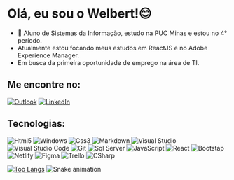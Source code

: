 # Olá, eu sou o Welbert!😊



- 🌱 Aluno de Sistemas da Informação, estudo na PUC Minas e estou no 4° período.
- Atualmente estou focando meus estudos em ReactJS e no Adobe Experience Manager.
- Em busca da primeira oportunidade de emprego na área de TI.

## Me encontre no:
<a href="mailto:welbertjunior@live.com"><img alt="Outlook" src="https://img.shields.io/badge/Microsoft_Outlook-0078D4?style=for-the-badge&logo=microsoft-outlook&logoColor=white" /></a> <a href="https://www.linkedin.com/in/welbert-junior-2458b4167/"><img alt="LinkedIn" src="https://img.shields.io/badge/linkedin-%230077B5.svg?style=for-the-badge&logo=linkedin&logoColor=white"/></a>
  
## Tecnologias:
<img alt="Html5" src="https://img.shields.io/badge/HTML5-E34F26?style=for-the-badge&logo=html5&logoColor=white"/> <img alt="Windows" src="https://img.shields.io/badge/Windows-0078D6?style=for-the-badge&logo=windows&logoColor=white"/> <img alt="Css3" src="https://img.shields.io/badge/CSS3-1572B6?style=for-the-badge&logo=css3&logoColor=white"/> <img alt="Markdown" src="https://img.shields.io/badge/Markdown-000000?style=for-the-badge&logo=markdown&logoColor=white"/> <img alt="Visual Studio" src="https://img.shields.io/badge/Visual%20Studio-5C2D91.svg?style=for-the-badge&logo=visual-studio&logoColor=white"/> <img alt="Visual Studio Code" src="https://img.shields.io/badge/VS Code-0078d7.svg?style=for-the-badge&logo=visual-studio-code&logoColor=white"/> <img alt="Git" src="https://img.shields.io/badge/git-%23F05033.svg?style=for-the-badge&logo=git&logoColor=white"/> <img alt="Sql Server" src="https://img.shields.io/badge/Microsoft%20SQL%20Server-CC2927?style=for-the-badge&logo=microsoft%20sql%20server&logoColor=white"/> <img alt="JavaScript" src="https://img.shields.io/badge/JavaScript-323330?style=for-the-badge&logo=javascript&logoColor=F7DF1E"/>  <img alt="React" src="https://img.shields.io/badge/React-20232A?style=for-the-badge&logo=react&logoColor=61DAFB"/> <img alt="Bootstap" src="https://img.shields.io/badge/Bootstrap-563D7C?style=for-the-badge&logo=bootstrap&logoColor=white"/> <img alt="Netlify" src="https://img.shields.io/badge/Netlify-00C7B7?style=for-the-badge&logo=netlify&logoColor=white"/> <img alt="Figma" src="https://img.shields.io/badge/Figma-F24E1E?style=for-the-badge&logo=figma&logoColor=white"/>  <img alt="Trello" src="https://img.shields.io/badge/Trello-0052CC?style=for-the-badge&logo=trello&logoColor=white"/>  <img alt="CSharp" src="https://img.shields.io/badge/C%23-239120?style=for-the-badge&logo=c-sharp&logoColor=white"/>

[![Top Langs](https://github-readme-stats.vercel.app/api/top-langs/?username=WelbertJr&layout=compact)](https://github.com/anuraghazra/github-readme-stats)
![Snake animation](https://github.com/WelbertJr/WelbertJr/blob/output/github-contribution-grid-snake.svg)


